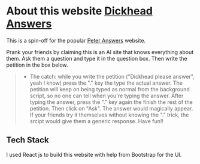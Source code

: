 # About this website [Dickhead Answers](https://arya002.github.io/)

This is a spin-off for the popular [Peter Answers](https://peteranswers.com/) website. 

Prank your friends by claiming this is an AI site that knows everything about them.
Ask them a question and type it in the question box.
Then write the petition in the box below.
> - The catch: while you write the petition ("Dickhead please answer", yeah I know) press the "." key the type the actual answer. The petition will keep on being typed as normal
> from the background script, so no one can tell when you're typing the answer. After typing the answer, press the "." key again the finish the rest of the petition. Then click on
> "Ask". The answer would magically appear. If your friends try it themselves without knowing the "." trick, the srcipt would give them a generic response.
> Have fun!!

## Tech Stack

I used React js to build this website with help from Bootstrap for the UI.
